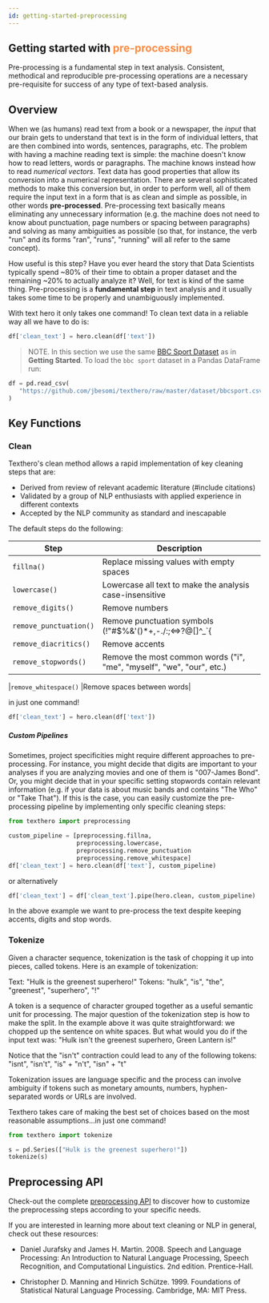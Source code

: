 ```yaml
---
id: getting-started-preprocessing
---
```


## Getting started with <span style="color: #ff8c42">pre-processing</span>

Pre-processing is a fundamental step in text analysis. Consistent, methodical and reproducible pre-processing operations are a necessary pre-requisite for success of any type of text-based analysis.


## Overview

When we (as humans) read text from a book or a newspaper, the _input_ that our brain gets to understand that text is in the form of individual letters, that are then combined into words, sentences, paragraphs, etc.
The problem with having a machine reading text is simple: the machine doesn't know how to read letters, words or paragraphs. The machine knows instead how to read _numerical vectors_. 
Text data has good properties that allow its conversion into a numerical representation. There are several sophisticated methods to make this conversion but, in order to perform well, all of them require the input text in a form that is as clean and simple as possible, in other words **pre-processed**.
Pre-processing text basically means eliminating any unnecessary information (e.g. the machine does not need to know about punctuation, page numbers or spacing between paragraphs) and solving as many ambiguities as possible (so that, for instance, the verb "run" and its forms "ran", "runs", "running" will all refer to the same concept).

How useful is this step?
Have you ever heard the story that Data Scientists typically spend ~80% of their time to obtain a proper dataset and the remaining ~20% to actually analyze it? Well, for text is kind of the same thing. Pre-processing is a **fundamental step** in text analysis and it usually takes some time to be properly and unambiguously implemented.

With text hero it only takes one command!
To clean text data in a reliable way all we have to do is:

```python
df['clean_text'] = hero.clean(df['text'])
```

> NOTE. In this section we use the same [BBC Sport Dataset](http://mlg.ucd.ie/datasets/bbc.html) as in **Getting Started**. To load the `bbc sport` dataset in a Pandas DataFrame run:
```python
df = pd.read_csv(
   "https://github.com/jbesomi/texthero/raw/master/dataset/bbcsport.csv"
)
```

## Key Functions

### Clean

Texthero's clean method allows a rapid implementation of key cleaning steps that are:

- Derived from review of relevant academic literature (#include citations)
- Validated by a group of NLP enthusiasts with applied experience in different contexts
- Accepted by the NLP community as standard and inescapable

The default steps do the following:

| Step                 | Description                                            |
|----------------------|--------------------------------------------------------|
|`fillna()`            |Replace missing values with empty spaces                |
|`lowercase()`         |Lowercase all text to make the analysis case-insensitive|
|`remove_digits()`     |Remove numbers                                          |
|`remove_punctuation()`|Remove punctuation symbols (!"#$%&'()*+,-./:;<=>?@[\]^_`{|}~) |
|`remove_diacritics()` |Remove accents
|`remove_stopwords()`  |Remove the most common words ("i", "me", "myself", "we", "our", etc.) |
                   
|`remove_whitespace()` |Remove spaces between words|



in just one command!

```python
df['clean_text'] = hero.clean(df['text'])
```

##### Custom Pipelines

Sometimes, project specificities might require different approaches to pre-processing. For instance, you might decide that digits are important to your analyses if you are analyzing movies and one of them is "007-James Bond". Or, you might decide that in your specific setting stopwords contain relevant information (e.g. if your data is about music bands and contains "The Who" or "Take That").
If this is the case, you can easily customize the pre-processing pipeline by implementing only specific cleaning steps:

```python
from texthero import preprocessing

custom_pipeline = [preprocessing.fillna,
                   preprocessing.lowercase,
                   preprocessing.remove_punctuation
                   preprocessing.remove_whitespace]
df['clean_text'] = hero.clean(df['text'], custom_pipeline)
```

or alternatively

```python
df['clean_text'] = df['clean_text'].pipe(hero.clean, custom_pipeline)
```

In the above example we want to pre-process the text despite keeping accents, digits and stop words.

### Tokenize

Given a character sequence, tokenization is the task of chopping it up into pieces, called tokens. Here is an example of tokenization:

Text: "Hulk is the greenest superhero!"
Tokens: "hulk", "is", "the", "greenest", "superhero", "!"

A token is a sequence of character grouped together as a useful semantic unit for processing. The major question of the tokenization step is how to make the split. In the example above it was quite straightforward: we chopped up the sentence on white spaces. But what would you do if the input text was:
"Hulk isn't the greenest superhero, Green Lantern is!"

Notice that the "isn't" contraction could lead to any of the following tokens:
"isnt", "isn't", "is" + "n't", "isn" + "t"

Tokenization issues are language specific and the process can involve ambiguity if tokens such as monetary amounts, numbers, hyphen-separated words or URLs are involved.

Texthero takes care of making the best set of choices based on the most reasonable assumptions...in just one command!

```python
from texthero import tokenize

s = pd.Series(["Hulk is the greenest superhero!"])
tokenize(s)
```

## Preprocessing API

Check-out the complete [preprocessing API](/docs/api-preprocessing) to discover how to customize the preprocessing steps according to your specific needs.


If you are interested in learning more about text cleaning or NLP in general, check out these resources:

- Daniel Jurafsky and James H. Martin. 2008. Speech and Language Processing: An Introduction to Natural Language Processing, Speech Recognition, and Computational Linguistics. 2nd edition. Prentice-Hall.

- Christopher D. Manning and Hinrich Schütze. 1999. Foundations of Statistical Natural Language Processing. Cambridge, MA: MIT Press.

